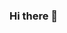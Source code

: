 ### Hi there 👋

<!--
**YildizWare/YildizWare** is a ✨ _special_ ✨ repository because its `README.md` (this file) appears on your GitHub profile.

Here are some ideas to get you started:

- 🔭 I’m currently working on Web Development
- 🌱 I’m currently learning HTML,css,JavaScript,ASP,Angular
- 👯 I’m looking to collaborate on Web Development  
- 🤔 I’m looking for help with Web Development
- 📫 How to reach me?My Email is muhammetyildizbusiness@gmail.com  
-->
